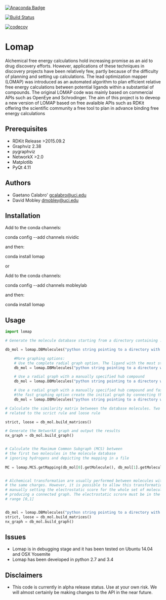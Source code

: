 [![Anaconda Badge](https://anaconda.org/nividic/lomap/badges/version.svg)](https://anaconda.org/nividic/lomap)

[![Build Status](https://travis-ci.org/MobleyLab/Lomap.svg?branch=master)](https://travis-ci.org/MobleyLab/Lomap)

[![codecov](https://codecov.io/gh/MobleyLab/Lomap/branch/devel/graph/badge.svg)](https://codecov.io/gh/MobleyLab/Lomap)


# Lomap
Alchemical free energy calculations hold increasing promise 
as an aid to drug discovery efforts. However, applications of 
these techniques in discovery projects have been relatively 
few, partly because of the difficulty of planning and setting up 
calculations. The lead optimization mapper (LOMAP) was 
introduced as an automated algorithm to plan efficient relative 
free energy calculations between potential ligands within 
a substantial of compounds. The original LOMAP code was mainly
based on commercial APIs such as OpenEye and Schrodinger. The aim 
of this project is to deveop a new version of LOMAP based on free
avalaible APIs such as RDKit offering the scientific community a 
free tool to plan in advance binding free energy calculations


## Prerequisites
* RDKit Release >2015.09.2
* Graphviz 2.38
* pygraphviz
* NetworkX >2.0 
* Matplotlib 
* PyQt 4.11

Authors
-------
* Gaetano Calabro' <gcalabro@uci.edu>
* David Mobley <dmobley@uci.edu>

## Installation

Add to the conda channels:

conda config --add channels nividic

and then:

conda install lomap

or

Add to the conda channels:

conda config --add channels mobleylab

and then:

conda install lomap


Usage
-----
```python
import lomap

# Generate the molecule database starting from a directory containing .mol2 files

db_mol = lomap.DBMolecules("python string pointing to a directory with mol2 files", output=True)

    #More graphing options:
    # Use the complete radial graph option. The ligand with the most structural similarity to all of the others will be picked as the 'lead compounds' and used as the central compound.
    db_mol = lomap.DBMolecules("python string pointing to a directory with mol2 files", output=True, radial=True)

    # Use a radial graph with a manually specified hub compound
    db_mol = lomap.DBMolecules("python string pointing to a directory with mol2 files", output=True, radial=True, hub=filename.mol2)

    # Use a radial graph with a manually specified hub compound and fast graphing option
    #the fast graphing option create the initial graph by connecting the hub ligand with the possible surrounding ligands and add surrounding edges based on the similarities accoss surrounding nodes
    db_mol = lomap.DBMolecules("python string pointing to a directory with mol2 files", output=True, radial=True, hub=filename.mol2, fast=True)

# Calculate the similarity matrix betweeen the database molecules. Two molecules are generated
# related to the scrict rule and loose rule 

strict, loose = db_mol.build_matrices()

# Generate the NetworkX graph and output the results
nx_graph = db_mol.build_graph() 


# Calculate the Maximum Common Subgraph (MCS) between 
# the first two molecules in the molecule database 
# ignoring hydrogens and depicting the mapping in a file
    
MC = lomap.MCS.getMapping(db_mol[0].getMolecule(), db_mol[1].getMolecule(), hydrogens=False, fname='mcs.png')


# Alchemical transformation are usually performed between molecules with
# the same charges. However, it is possible to allow this transformation
# manually setting the electrostatic score for the whole set of molecules 
# producing a connected graph. The electrostatic scrore must be in the 
# range [0,1]


db_mol = lomap.DBMolecules("python string pointing to a directory with mol2 files", output=True, ecrscore=0.1)
strict, loose = db_mol.build_matrices()
nx_graph = db_mol.build_graph() 
```



## Issues
* Lomap is in debugging stage and it has been tested on Ubuntu 14.04 and OSX Yosemite
* Lomap has been developed in python 2.7 and 3.4

## Disclaimers
* This code is currently in alpha release status. Use at your own risk. We will almost certainly be making changes to the API in the near future.
